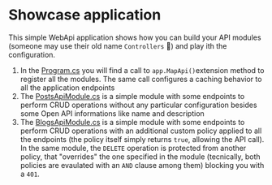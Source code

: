 # Showcase application

This simple WebApi application shows how you can build your API modules (someone may use their old name `Controllers` 🫣) and play ith the configuration.

1. In the [Program.cs](Program.cs) you will find a call to `app.MapApi()`extension method to register all the modules. The same call configures a caching behavior to all the application endpoints
2. The [PostsApiModule.cs](Posts/PostsApiModule.cs) is a simple module with some endpoints to perform CRUD operations without any particular configuration besides some Open API informations like name and description
3. The [BlogsApiModule.cs](Blogs/BlogsApiModule.cs) is a simple module with some endpoints to perform CRUD operations with an additional custom policy applied to all the endpoints (the policy itself simply returns `true`, allowing the API call). In the same module, the `DELETE` operation is protected from another policy, that "overrides" the one specified in the module (tecnically, both policies are evaulated with an `AND` clause among them) blocking you with a `401`.
